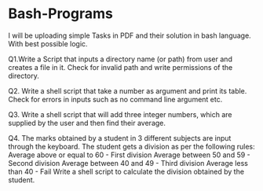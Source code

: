 # Bash-Programs
I will be uploading simple Tasks in PDF and their solution in bash language. With best possible logic.

Q1.Write a Script that inputs a directory name (or path) from user and creates a
file in it. Check for invalid path and write permissions of the directory.

Q2. Write a shell script that take a number as argument and print its table.
Check for errors in inputs such as no command line argument etc.

Q3. Write a shell script that will add three integer numbers, which are supplied by
the user and then find their average.

Q4. The marks obtained by a student in 3 different subjects are input through
the keyboard. The student gets a division as per the following rules:
Average above or equal to 60 - First division
Average between 50 and 59 - Second division
Average between 40 and 49 - Third division Average
less than 40 - Fail
Write a shell script to calculate the division obtained by the student.

